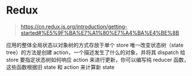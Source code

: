 # Redux
>
> <https://cn.redux.js.org/introduction/getting-started#%E5%9F%BA%E7%A1%80%E7%A4%BA%E4%BE%8B>

应用的整体全局状态以对象树的方式存放于单个 store
唯一改变状态树（state tree）的方法是创建 action，一个描述发生了什么的对象，并将其 dispatch 给 store
要指定状态树如何响应 action 来进行更新，你可以编写纯 reducer 函数，这些函数根据旧 state 和 action 来计算新 state
